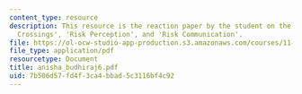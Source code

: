 ```yaml
---
content_type: resource
description: This resource is the reaction paper by the student on the topics 'Border
  Crossings', 'Risk Perception', and 'Risk Communication'.
file: https://ol-ocw-studio-app-production.s3.amazonaws.com/courses/11-941-disaster-vulnerability-and-resilience-spring-2005/7b506d57fd4f3ca4bbad5c3116bf4c92_anisha_budhiraj6.pdf
file_type: application/pdf
resourcetype: Document
title: anisha_budhiraj6.pdf
uid: 7b506d57-fd4f-3ca4-bbad-5c3116bf4c92
---
```

